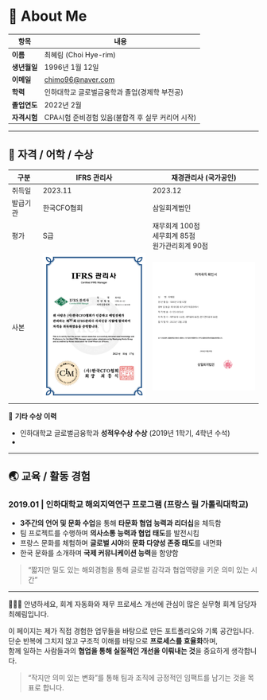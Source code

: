 # 👤 About Me

| 항목         | 내용                                             |
|------------  |--------------------------------------------------|
| **이름**     | 최혜림 (Choi Hye-rim)                            |
| **생년월일** | 1996년 1월 12일                                      |
| **이메일**   | chimo96@naver.com                                |
| **학력**     | 인하대학교 글로벌금융학과 졸업(경제학 부전공)     |
| **졸업연도** | 2022년 2월                                       |
| **자격시험** | CPA시험 준비경험 있음(불합격 후 실무 커리어 시작) |

---
## 📄 자격 / 어학 / 수상

| 구분     | IFRS 관리사 | 재경관리사 (국가공인) |
|----------|--------------|------------------------|
| 취득일   | 2023.11      | 2023.12                |
| 발급기관 | 한국CFO협회  | 삼일회계법인           |
| 평가     | S급          | 재무회계 100점<br>세무회계 85점<br>원가관리회계 90점 |
| 사본     | <img src="./assets/cert_ifrs.png" width="220"/> | <img src="./assets/cert_finance.png" width="220"/> |


📌 **기타 수상 이력**  
- 인하대학교 글로벌금융학과 **성적우수상 수상** (2019년 1학기, 4학년 수석)
- 

---
## 🌏 교육 / 활동 경험

### **2019.01 | 인하대학교 해외지역연구 프로그램 (프랑스 릴 가톨릭대학교)**

- **3주간의 언어 및 문화 수업**을 통해 **타문화 협업 능력과 리더십**을 체득함  
- 팀 프로젝트를 수행하며 **의사소통 능력과 협업 태도**를 발전시킴  
- 프랑스 문화를 체험하며 **글로벌 시야**와 **문화 다양성 존중 태도**를 내면화  
- 한국 문화를 소개하며 **국제 커뮤니케이션 능력**을 함양함

> “짧지만 밀도 있는 해외경험을 통해 글로벌 감각과 협업역량을 키운 의미 있는 시간”

---

👩🏻‍💻 안녕하세요, 회계 자동화와 재무 프로세스 개선에 관심이 많은 실무형 회계 담당자 최혜림입니다.

이 페이지는 제가 직접 경험한 업무들을 바탕으로 만든 포트폴리오와 기록 공간입니다.  
단순 반복에 그치지 않고 구조적 이해를 바탕으로 **프로세스를 효율화**하며,  
함께 일하는 사람들과의 **협업을 통해 실질적인 개선을 이뤄내는 것**을 중요하게 생각합니다.

> “작지만 의미 있는 변화”를 통해 팀과 조직에 긍정적인 임팩트를 남기는 것을 목표로 합니다.
